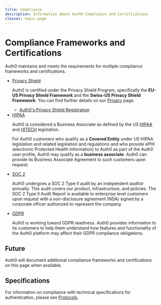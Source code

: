 ```yaml
---
title: Compliance
description: Information about Auth0 Compliance and Certifications
classes: topic-page
---
```

<div class="topic-page-header">
  <div data-name="example" class="topic-page-badge"></div>
  <h1>Compliance Frameworks and Certifications</h1>
  <p>
    Auth0 maintains and meets the requirements for multiple compliance frameworks and certifications.
  </p>
</div>

<ul class="topic-links">
  <li>
    <i class="icon icon-budicon-715"></i><a href="">Privacy Shield</a>
    <p>Auth0 is certified under the Privacy Shield Program, specifically the <b>EU-US Privacy Shield Framework</b> and the <b>Swiss-US Privacy Shield Framework</b>. You can find further details on our <a href="https://auth0.com/privacy">Privacy</a> page.</p>
    <ul>
      <li>
        <i class="icon icon-budicon-695"></i><a href="https://www.privacyshield.gov/participant?id=a2zt000000001VJAAY&status=Active">Auth0's Privacy Shield Registration</a>
      </li>
    </ul>
  </li>
  <li>
    <i class="icon icon-budicon-715"></i><a href="#">HIPAA</a>
    <p>Auth0 is considered a Business Associate as defined by the US <a href="https://www.hhs.gov/hipaa/index.html">HIPAA</a> and <a href="https://www.hhs.gov/hipaa/for-professionals/special-topics/HITECH-act-enforcement-interim-final-rule/index.html">HITECH</a> legislation.</p>
    <p>For Auth0 customers who qualify as a <b>Covered Entity</b> under US HIPAA legislation and related legislation and regulations and who provide ePHI (electronic Protected Health Information) to Auth0 as part of the Auth0 user profile, Auth0 may qualify as a <b>business associate</b>. Auth0 can provide its Business Associate Agreement to such customers upon request.</p>
  </li>
  <li>
    <i class="icon icon-budicon-715"></i><a href="#">SOC 2</a>
    <p>Auth0 undergoes a SOC 2 Type II audit by an independent auditor annually. This audit covers our product, infrastructure, and policies. The SOC 2 Type II Audit Report is available to enterprise level customers upon request with a non-disclosure agreement (NDA) signed by a corporate officer authorized to represent the company.</p>
  </li>
  <li>
    <i class="icon icon-budicon-715"></i><a href="/compliance/gdpr">GDPR</a>
    <p>Auth0 is working toward GDPR readiness. Auth0 provides information to its customers to help them understand how features and functionality of the Auth0 platform may affect their GDPR compliance obligations.</p>
  </li>
</ul>

<h2>Future</h2>

<p>Auth0 will document additional compliance frameworks and certifications on this page when available.</p>

<h2>Specifications</h2>

<p>For information on compliance with technical specifications for authentication, please ses <a href="https://auth0.com/docs/protocols">Protocols</a>.</p>